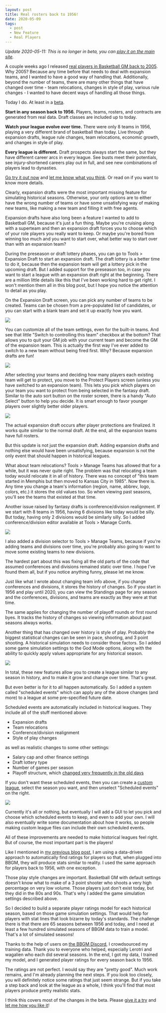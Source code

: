 ```yaml
---
layout: post
title: Real rosters back to 1956!
date: 2020-05-09
tags:
  - post
  - New Feature
  - Real Players
---
```


_Update 2020-05-11: This is no longer in beta, you can [play it on the main site](https://play.basketball-gm.com/new_league/real)._

A couple weeks ago I released [real players in Basketball GM back to 2005](/blog/2020/04/real-rosters-back-to-2005/). Why 2005? Because any time before that needs to deal with expansion teams, and I wanted to have a good way of handling that. Additionally, beyond the number of teams, there are many other things that have changed over time - team relocations, changes in style of play, various rule changes - I wanted to have decent ways of handling all those things.

Today I do. At least in a [beta](https://play.basketball-gm.com/new_league/real).

**Start in any season back to 1956.** Players, teams, rosters, and contracts are generated from real data. Draft classes are included up to today.

**Watch your league evolve over time.** There were only 8 teams in 1956, playing a very different brand of basketball than today. Live through expansion drafts, league rule changes, team relocations, economic growth, and changes in style of play.

**Every league is different.** Draft prospects always start the same, but they have different career arcs in every league. See busts meet their potentials, see injury-shortened careers play out in full, and see new combinations of players lead to dynasties.

[Go try it out now](https://play.basketball-gm.com/new_league/real) and [let me know what you think](/contact/). Or read on if you want to know more details.

<!--more-->

Clearly, expansion drafts were the most important missing feature for simulating historical seasons. Otherwise, your only options are to either have the wrong number of teams or have some unsatisfying way of making new teams, like making a new team and filling it with free agents.

Expansion drafts have also long been a feature I wanted to add to Basketball GM, because it's just a fun thing. Maybe you're cruising along with a superteam and then an expansion draft forces you to choose which of your role players you really want to keep. Or maybe you're bored from winning too much and you want to start over, what better way to start over than with an expansion team?

During the preseason or draft lottery phases, you can go to Tools > Expansion Draft to start an expansion draft. The draft lottery is a better time to do it, because then the expansion team will get a lottery pick in the upcoming draft. But I added support for the preseason too, in case you want to start a league with an expansion draft right at the beginning. There are a million little details like this that I've been working hard to get right. I won't mention them all in this blog post, but I hope you notice the attention to detail as you play.

On the Expansion Draft screen, you can pick any number of teams to be created. Teams can be chosen from a pre-populated list of candidates, or you can start with a blank team and set it up exactly how you want.

<p><img src="/files/1956-expansion-teams.png" class="img-fluid"></p>

You can customize all of the team settings, even for the built-in teams. And see that little "Switch to controlling this team" checkbox at the bottom? That allows you to quit your GM job with your current team and become the GM of the expansion team. This is actually the first way I've ever added to switch to a new team without being fired first. Why? Because expansion drafts are fun!

<p><img src="/files/1956-expansion-team.png" class="img-fluid"></p>

After selecting your teams and deciding how many players each existing team will get to protect, you move to the Protect Players screen (unless you have switched to an expansion team). This lets you pick which players on your team you want to protect from being selected in the fantasy draft. Similar to the auto sort button on the roster screen, there is a handy "Auto Select" button to help you decide. It is smart enough to favor younger players over slightly better older players.

<p><img src="/files/1956-protect-players.png" class="img-fluid"></p>

The actual expansion draft occurs after player protections are finalized. It works quite similar to the normal draft. At the end, all the expansion teams have full rosters.

But this update is not just the expansion draft. Adding expansion drafts and nothing else would have been unsatisfying, because expansion is not the only event that should happen in historical leagues.

What about team relocations? Tools > Manage Teams has allowed that for a while, but it was never quite right. The problem was that relocating a team today would relocate it in all of history. There was no concept of "this team started in Memphis but then moved to Kansas City in 1985". Now there is. Any time you change a team's information (region, name, abbrev, logo, colors, etc.) it stores the old values too. So when viewing past seasons, you'll see the teams that existed at that time.

Another issue raised by fantasy drafts is conference/division realignment. If we start with 8 teams in 1956, having 6 divisions like today would be silly. But today, having only 2 divisions would be similarly silly. So I added conference/division editor available at Tools > Manage Confs.

<p><img src="/files/1956-manage-confs.png" class="img-fluid"></p>

I also added a division selector to Tools > Manage Teams, because if you're adding teams and divisions over time, you're probably also going to want to move some existing teams to new divisions.

The hardest part about this was fixing all the old parts of the code that assumed conferences and divisions remained static over time. I hope I've found them all, but if you notice anything funny, please let me know.

Just like what I wrote about changing team info above, if you change conferences and divisions, it stores the history of changes. So if you start in 1956 and play until 2020, you can view the Standings page for any season and the conferences, divisions, and teams are exactly as they were at that time.

The same applies for changing the number of playoff rounds or first round byes. It tracks the history of changes so viewing information about past seasons always works.

Another thing that has changed over history is style of play. Probably the biggest statistical changes can be seen in pace, shooting, and 3 point shooting. A historical simulation needs to consider those factors. So I added some game simulation settings to the God Mode options, along with the ability to quickly apply values appropriate for any historical season.

<p><img src="/files/1956-game-sim-options.png" class="img-fluid"></p>

In total, these new features allow you to create a league similar to any season in history, and to make it grow and change over time. That's great.

But even better is for it to all happen automatically. So I added a system called "scheduled events" which can apply any of the above changes (and more) to a league at some pre-specified future date.

Scheduled events are automatically included in historical leagues. They include all of the stuff mentioned above:

- Expansion drafts
- Team relocations
- Conference/division realignment
- Style of play changes

as well as realistic changes to some other settings:

- Salary cap and other finance settings
- Draft lottery type
- Number of games per season
- Playoff structure, which [changed very frequently in the old days](https://en.wikipedia.org/wiki/NBA_playoffs)

If you don't want these scheduled events, then you can create a [custom league](https://play.basketball-gm.com/new_league), select the season you want, and then unselect "Scheduled events" on the right.

<p><img src="/files/1956-scheduled-events.png" class="img-fluid"></p>

Currently it's all or nothing, but eventually I will add a GUI to let you pick and choose which scheduled events to keep, and even to add your own. I will also eventually write some documentation about how it works, so people making custom league files can include their own scheduled events.

All of these improvements are needed to make historical leagues feel right. But of course, the most important part is the players!

Like I mentioned in [my previous blog post](/blog/2020/04/real-rosters-back-to-2005/), I am using a data-driven approach to automatically find ratings for players so that, when plugged into BBGM, they will produce stats similar to reality. I used the same approach for players back to 1956, with one exception.

Those play style changes are important. Basketball GM with default settings doesn't know what to make of a 3 point shooter who shoots a very high percentage on very low volume. Those players just don't exist today, but they did in the 80s and 90s. That's why I added the game simulation settings described above.

So I decided to build a separate player ratings model for each historical season, based on those game simulation settings. That would help for players with stat lines that look bizarre by today's standards. The challenge there is that there are 65 seasons between 1956 and today, and I need at least a few hundred simulated seasons of BBGM data to train a model. That's a lot of simulated seasons!

Thanks to the help of users on [the BBGM Discord](https://discord.gg/caPFuM9), I crowdsourced my training data. Thank you to everyone who helped, especially Lerotri and wagalien who each did several seasons. In the end, I got my data, I trained my model, and I generated player ratings for every season back to 1956.

The ratings are not perfect. I would say they are "pretty good". Much work remains, and I'm already planning the next steps. If you look too closely, you will definitely notice some ratings that just seem strange. But if you take a step back and look at the league as a whole, I think you'll find that most players produce pretty realistic stats.

I think this covers most of the changes in the beta. Please [give it a try](https://play.basketball-gm.com/new_league/real) and [let me how you like it](/contact/)!
